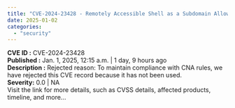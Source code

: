```yaml
---
title: "CVE-2024-23428 - Remotely Accessible Shell as a Subdomain Allowlisted in Palo Alto Networks Prisma App-Secure"
date: 2025-01-02
categories: 
  - "security"
---
```


**CVE ID :** CVE-2024-23428  
**Published :** Jan. 1, 2025, 12:15 a.m. | 1 day, 9 hours ago  
**Description :** Rejected reason: To maintain compliance with CNA rules, we have rejected this CVE record because it has not been used.  
**Severity:** 0.0 | NA  
Visit the link for more details, such as CVSS details, affected products, timeline, and more...
